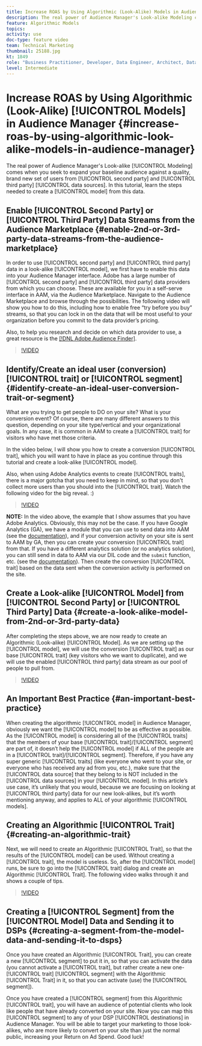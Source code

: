 ```yaml
---
title: Increase ROAS by Using Algorithmic (Look-Alike) Models in Audience Manager
description: The real power of Audience Manager's Look-alike Modeling comes when you seek to expand your baseline audience against a quality, brand new set of users from 2nd and 3rd party data sources. In this tutorial, learn the steps create a model from this data.
feature: Algorithmic Models
topics: 
activity: use
doc-type: feature video
team: Technical Marketing
thumbnail: 25188.jpg
kt: 1849
role: "Business Practitioner, Developer, Data Engineer, Architect, Data Architect, Administrator, Leader"
level: Intermediate
---
```


# Increase ROAS by Using Algorithmic (Look-Alike) [!UICONTROL Models] in Audience Manager {#increase-roas-by-using-algorithmic-look-alike-models-in-audience-manager}

The real power of Audience Manager's Look-alike [!UICONTROL Modeling] comes when you seek to expand your baseline audience against a quality, brand new set of users from [!UICONTROL second party] and [!UICONTROL third party] [!UICONTROL data sources]. In this tutorial, learn the steps needed to create a [!UICONTROL model] from this data.

## Enable [!UICONTROL Second Party] or [!UICONTROL Third Party] Data Streams from the Audience Marketplace {#enable-2nd-or-3rd-party-data-streams-from-the-audience-marketplace}

In order to use [!UICONTROL second party] and [!UICONTROL third party] data in a look-alike [!UICONTROL model], we first have to enable this data into your Audience Manager interface. Adobe has a large number of [!UICONTROL second party] and [!UICONTROL third party] data providers from which you can choose. These are available for you in a self-serve interface in AAM, via the Audience Marketplace. Navigate to the Audience Marketplace and browse through the possibilities. The following video will show you how to do this, including how to enable free “try before you buy” streams, so that you can lock in on the data that will be most useful to your organization before you commit to the data provider’s pricing.

Also, to help you research and decide on which data provider to use, a great resource is the [[!DNL Adobe Audience Finder]](https://www.adobe-audience-finder.com/).

>[!VIDEO](https://video.tv.adobe.com/v/25188/?quality=12)

## Identify/Create an ideal user (conversion) [!UICONTROL trait] or [!UICONTROL segment] {#identify-create-an-ideal-user-conversion-trait-or-segment}

What are you trying to get people to DO on your site? What is your conversion event? Of course, there are many different answers to this question, depending on your site type/vertical and your organizational goals. In any case, it is common in AAM to create a [!UICONTROL trait] for visitors who have met those criteria.

In the video below, I will show you how to create a conversion [!UICONTROL trait], which you will want to have in place as you continue through this tutorial and create a look-alike [!UICONTROL model].

Also, when using Adobe Analytics events to create [!UICONTROL traits], there is a major gotcha that you need to keep in mind, so that you don't collect more users than you should into the [!UICONTROL trait]. Watch the following video for the big reveal. :)

>[!VIDEO](https://video.tv.adobe.com/v/23431/?quality=12)

**NOTE:** In the video above, the example that I show assumes that you have Adobe Analytics. Obviously, this may not be the case. If you have Google Analytics (GA), we have a module that you can use to send data into AAM (see the [documentation](https://marketing.adobe.com/resources/help/en_US/aam/dil-google-universal-analytics.html)), and if your conversion activity on your site is sent to AAM by GA, then you can create your conversion [!UICONTROL trait] from that. If you have a different analytics solution (or no analytics solution), you can still send in data to AAM via our DIL code and the `submit` function, etc. (see the [documentation](https://marketing.adobe.com/resources/help/en_US/aam/c_dil.html)). Then create the conversion [!UICONTROL trait] based on the data sent when the conversion activity is performed on the site.

## Create a Look-alike [!UICONTROL Model] from [!UICONTROL Second Party] or [!UICONTROL Third Party] Data {#create-a-look-alike-model-from-2nd-or-3rd-party-data}

After completing the steps above, we are now ready to create an Algorithmic (Look-alike) [!UICONTROL Model]. As we are setting up the [!UICONTROL model], we will use the conversion [!UICONTROL trait] as our base [!UICONTROL trait] (key visitors who we want to duplicate), and we will use the enabled [!UICONTROL third party] data stream as our pool of people to pull from.

>[!VIDEO](https://video.tv.adobe.com/v/25190/?quality-12)

## An Important Best Practice {#an-important-best-practice}

When creating the algorithmic [!UICONTROL model] in Audience Manager, obviously we want the [!UICONTROL model] to be as effective as possible. As the [!UICONTROL model] is considering all of the [!UICONTROL traits] that the members of your base [!UICONTROL trait]/[!UICONTROL segment] are part of, it doesn’t help the [!UICONTROL model] if ALL of the people are in a [!UICONTROL trait]/[!UICONTROL segment]. Therefore, if you have any super generic [!UICONTROL traits] (like everyone who went to your site, or everyone who has received any ad from you, etc.), make sure that the [!UICONTROL data source] that they belong to is NOT included in the [!UICONTROL data sources] in your [!UICONTROL model]. In this article’s use case, it’s unlikely that you would, because we are focusing on looking at [!UICONTROL third party] data for our new look-alikes, but it’s worth mentioning anyway, and applies to ALL of your algorithmic [!UICONTROL models].

## Creating an Algorithmic [!UICONTROL Trait] {#creating-an-algorithmic-trait}

Next, we will need to create an Algorithmic [!UICONTROL Trait], so that the results of the [!UICONTROL model] can be used. Without creating a [!UICONTROL trait], the model is useless. So, after the [!UICONTROL model] runs, be sure to go into the [!UICONTROL trait] dialog and create an Algorithmic [!UICONTROL Trait]. The following video walks through it and shows a couple of tips.

>[!VIDEO](https://video.tv.adobe.com/v/25191/?quality=12)

## Creating a [!UICONTROL Segment] from the [!UICONTROL Model] Data and Sending it to DSPs {#creating-a-segment-from-the-model-data-and-sending-it-to-dsps}

Once you have created an Algorithmic [!UICONTROL Trait], you can create a new [!UICONTROL segment] to put it in, so that you can activate the data (you cannot activate a [!UICONTROL trait], but rather create a new one-[!UICONTROL trait] [!UICONTROL segment] with the Algorithmic [!UICONTROL Trait] in it, so that you can activate (use) the [!UICONTROL segment]).

Once you have created a [!UICONTROL segment] from this Algorithmic [!UICONTROL trait], you will have an audience of potential clients who look like people that have already converted on your site. Now you can map this [!UICONTROL segment] to any of your DSP [!UICONTROL destinations] in Audience Manager. You will be able to target your marketing to those look-alikes, who are more likely to convert on your site than just the normal public, increasing your Return on Ad Spend. Good luck!
